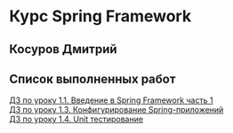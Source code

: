 # Курс Spring Framework

## Косуров Дмитрий

## Список выполненных работ
[ДЗ по уроку 1.1. Введение в Spring Framework часть 1](https://github.com/kosurov/2024-11-otus-spring-kosurov/tree/lesson-01-01)  
[ДЗ по уроку 1.3. Конфигурирование Spring-приложений](https://github.com/kosurov/2024-11-otus-spring-kosurov/tree/lesson-01-02)  
[ДЗ по уроку 1.4. Unit тестирование](https://github.com/kosurov/2024-11-otus-spring-kosurov/tree/lesson-01-04)  
